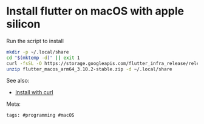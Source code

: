 # Install flutter on macOS with apple silicon

Run the script to install

```bash
mkdir -p ~/.local/share
cd "$(mktemp -d)" || exit 1
curl -fsSL -O https://storage.googleapis.com/flutter_infra_release/releases/stable/macos/flutter_macos_arm64_3.10.2-stable.zip
unzip flutter_macos_arm64_3.10.2-stable.zip -d ~/.local/share
```

See also:

- [Install with curl](../101)


Meta:

    tags: #programming #macOS
